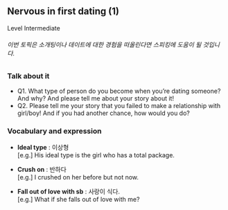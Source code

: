 ## Nervous in first dating (1)
Level Intermediate
###### 이번 토픽은 소개팅이나 데이트에 대한 경험을 떠올린다면 스피킹에 도움이 될 것입니다.

### Talk about it
- Q1. What type of person do you become when you’re dating someone? And why? And please tell me about your story about it!
- Q2. Please tell me your story that you failed to make a relationship with girl/boy! And if you had another chance, how would you do?
### Vocabulary and expression
- **Ideal type** : 이상형  
[e.g.] His ideal type is the girl who has a total package.

- **Crush on** : 반하다  
[e.g.] I crushed on her before but not now.

- **Fall out of love with sb** : 사랑이 식다.  
[e.g.] What if she falls out of love with me?


